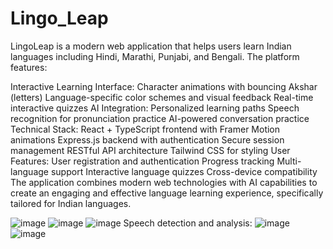 ﻿# Lingo_Leap
LingoLeap is a modern web application that helps users learn Indian languages including Hindi, Marathi, Punjabi, and Bengali. The platform features:

Interactive Learning Interface:
Character animations with bouncing Akshar (letters)
Language-specific color schemes and visual feedback
Real-time interactive quizzes
AI Integration:
Personalized learning paths
Speech recognition for pronunciation practice
AI-powered conversation practice
Technical Stack:
React + TypeScript frontend with Framer Motion animations
Express.js backend with authentication
Secure session management
RESTful API architecture
Tailwind CSS for styling
User Features:
User registration and authentication
Progress tracking
Multi-language support
Interactive language quizzes
Cross-device compatibility
The application combines modern web technologies with AI capabilities to create an engaging and effective language learning experience, specifically tailored for Indian languages.

![image](https://github.com/user-attachments/assets/8ab8a8db-6067-4333-813c-ed469c582151)
![image](https://github.com/user-attachments/assets/5cbac02b-db84-42cf-b2a5-597f773ad9aa)
![image](https://github.com/user-attachments/assets/235c2075-19c7-431c-b5f3-4af872738ea8)
Speech detection and analysis: 
![image](https://github.com/user-attachments/assets/8486ffcb-d9c0-4872-8997-d564f4ce6337)
![image](https://github.com/user-attachments/assets/484569a8-07d8-4e2e-9e96-7801b273b286)


